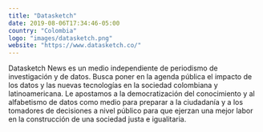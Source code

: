 ```yaml
---
title: "Datasketch"
date: 2019-08-06T17:34:46-05:00
country: "Colombia"
logo: "images/datasketch.png"
website: "https://www.datasketch.co/"
---
```


Datasketch News es un medio independiente de periodismo de investigación y de datos. Busca poner en la agenda pública el impacto de los datos y las nuevas tecnologías en la sociedad colombiana y latinoamericana. Le apostamos a la democratización del conocimiento y al alfabetismo de datos como medio para preparar a la ciudadanía y a los tomadores de decisiones a nivel público para que ejerzan una mejor labor en la construcción de una sociedad justa e igualitaria.
